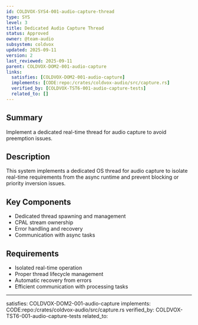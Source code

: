 ```yaml
---
id: COLDVOX-SYS4-001-audio-capture-thread
type: SYS
level: 3
title: Dedicated Audio Capture Thread
status: Approved
owner: @team-audio
subsystem: coldvox
updated: 2025-09-11
version: 2
last_reviewed: 2025-09-11
parent: COLDVOX-DOM2-001-audio-capture
links:
  satisfies: [COLDVOX-DOM2-001-audio-capture]
  implements: [CODE:repo:/crates/coldvox-audio/src/capture.rs]
  verified_by: [COLDVOX-TST6-001-audio-capture-tests]
  related_to: []
---
```


## Summary
Implement a dedicated real-time thread for audio capture to avoid preemption issues.

## Description
This system implements a dedicated OS thread for audio capture to isolate real-time requirements from the async runtime and prevent blocking or priority inversion issues.

## Key Components
- Dedicated thread spawning and management
- CPAL stream ownership
- Error handling and recovery
- Communication with async tasks

## Requirements
- Isolated real-time operation
- Proper thread lifecycle management
- Automatic recovery from errors
- Efficient communication with processing tasks

---
satisfies: COLDVOX-DOM2-001-audio-capture
implements: CODE:repo:/crates/coldvox-audio/src/capture.rs
verified_by: COLDVOX-TST6-001-audio-capture-tests
related_to: